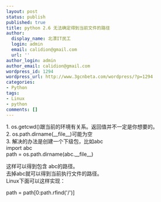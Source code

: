 ```yaml
---
layout: post
status: publish
published: true
title: python 2.6 无法确定得到当前文件的路径
author:
  display_name: 北漂IT民工
  login: admin
  email: calidion@gmail.com
  url: ''
author_login: admin
author_email: calidion@gmail.com
wordpress_id: 1294
wordpress_url: http://www.3gcnbeta.com/wordpress/?p=1294
categories:
- Python
tags:
- Linux
- python
comments: []
---
```

<p>1. os.getcwd()跟当前的环境有关系。返回值并不一定是你想要的。<br />
2. os.path.dirname(__file__)可能为空<br />
3. 解决的办法是创建一个下级包，比如abc<br />
import abc<br />
path = os.path.dirname(abc.__file__)</p>
<p>这样可以得到包含 abc的路径。<br />
去掉abc就可以得到当前执行文件的路径。<br />
Linux下面可以这样实现：</p>
<p>path = path[0:path.rfind('/')] </p>
